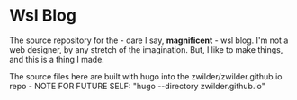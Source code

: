 # Wsl Blog

The source repository for the - dare I say, **magnificent** - wsl blog. I'm not
a web designer, by any stretch of the imagination. But, I like to make things,
and this is a thing I made.

The source files here are built with hugo into the zwilder/zwilder.github.io
repo - NOTE FOR FUTURE SELF: "hugo --directory zwilder.github.io"
